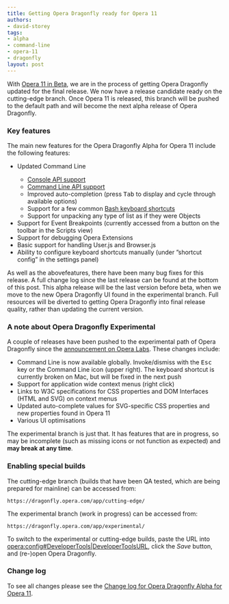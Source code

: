 ```yaml
---
title: Getting Opera Dragonfly ready for Opera 11
authors:
- david-storey
tags:
- alpha
- command-line
- opera-11
- dragonfly
layout: post
---
```

<p>With <a href="http://www.opera.com/browser/next/">Opera 11 in Beta</a>, we are in the process of getting Opera Dragonfly updated for the final release. We now have a release candidate ready on the cutting-edge branch. Once Opera 11 is released, this branch will be pushed to the default path and will become the next alpha release of Opera Dragonfly.</p>

<h3>Key features</h3>

<p>The main new features for the Opera Dragonfly Alpha for Opera 11 include the following features:</p>

<ul>
    <li>Updated Command Line</li>
        <ul>
             <li><a href="http://getfirebug.com/wiki/index.php/Console_API">Console API support</a></li>
             <li><a href="http://getfirebug.com/wiki/index.php/Command_Line_API">Command Line API support</a></li>
             <li>Improved auto-completion (press <kbd>Tab</kbd> to display and cycle through available options)</li>
             <li>Support for a few common <a href="http://en.wikipedia.org/wiki/Bash_(Unix_shell)#Keyboard_shortcuts">Bash keyboard shortcuts</a></li>
             <li>Support for unpacking any type of list as if they were Objects</li>
        </ul>
     <li>Support for Event Breakpoints (currently accessed from a button on the toolbar in the Scripts view)</li>
     <li>Support for debugging Opera Extensions</li>
     <li>Basic support for handling User.js and Browser.js</li>
     <li>Ability to configure keyboard shortcuts manually (under ”shortcut config” in the settings panel)</li>
</ul>

<p>As well as the abovefeatures, there have been many bug fixes for this release. A full change log since the last release can be found at the bottom of this post. This alpha release will be the last version before beta, when we move to the new Opera Dragonfly UI found in the experimental branch. Full resources will be diverted to getting Opera Dragonfly into final release quality, rather than updating the current version.</p>

<h3>A note about Opera Dragonfly Experimental</h3>

<p>A couple of releases have been pushed to the experimental path of Opera Dragonfly since the <a href="http://labs.opera.com/news/2010/09/29/">announcement on Opera Labs</a>. These changes include:</p>

<ul>
    <li>Command Line is now available globally. Invoke/dismiss with the <kbd>Esc</kbd> key or the Command Line icon (upper right). The keyboard shortcut is currently broken on Mac, but will be fixed in the next push</li>
    <li>Support for application wide context menus (right click)</li>
   <li>Links to W3C specifications for CSS properties and DOM Interfaces (HTML and SVG) on context menus</li>
   <li>Updated auto-complete values for SVG-specific CSS properties and new properties found in Opera 11</li>
   <li>Various UI optimisations</li>
</ul>

<p>The experimental branch is just that. It has features that are in progress, so may be incomplete (such as missing icons or not function as expected) and <strong>may break at any time</strong>.

<h3 id="enable">Enabling special builds</h3>

<p>The cutting-edge branch (builds that have been QA tested, which are being prepared for mainline) can be accessed from:</p>

<pre><code><a>https://dragonfly.opera.com/app/cutting-edge/</a></code></pre>

<p>The experimental branch (work in progress) can be accessed from:</p>

<pre><code><a>https://dragonfly.opera.com/app/experimental/</a></code></pre>

<p class="note">To switch to the experimental or cutting-edge builds, paste the URL into <a href="opera:config#Developer%20Tools%20URL" rel="nofollow">opera:config#DeveloperTools|DeveloperToolsURL</a>, click the <em>Save</em> button, and (re-)open Opera Dragonfly.</p>

<h3>Change log</h3>

<p>To see all changes please see the <a href="http://people.opera.com/dstorey/dfl/2563.4ea4a7f20f8f.log">Change log for Opera Dragonfly Alpha for Opera 11</a>.</p>

</p>
